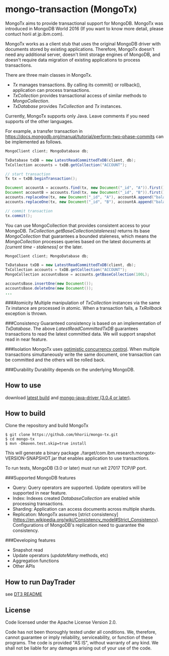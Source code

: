 # mongo-transaction (MongoTx)

MongoTx aims to provide transactional support for MongoDB. MongoTx was introduced in MongoDB World 2016 (If you want to know more detail, please contuct horii at jp.ibm.com).

MongoTx works as a client stub that uses the original MongoDB driver with documents stored by existing applications. Therefore, MongoTx doesn't need any additional server, doesn't limit storage engines of MongoDB, and doesn't require data migration of existing applications to process transactions.

There are three main classes in MongoTx.
* _Tx_ manages transactions. By calling its commit() or rollback(), application can process transactions.
* _TxCollection_ provides transactional access of similar methods to _MongoCollection_.
* _TxDatabase_ provides _TxCollection_ and _Tx_ instances.

Currently, MongoTx supports only Java. Leave comments if you need supports of the other languages.

For example, a transfer transaction in https://docs.mongodb.org/manual/tutorial/perform-two-phase-commits can be implemented as follows.
```java
MongoClient client; MongoDatabase db;

TxDatabase txDB = new LatestReadCommittedTxDB(client, db);
TxCollection accounts = txDB.getCollection("ACCOUNT");

// start transaction
Tx tx = txDB.beginTransaction();

Document accountA = accounts.find(tx, new Document("_id", "A")).first();
Document accountB = accounts.find(tx, new Document("_id", "B")).first();
accounts.replaceOne(tx, new Document("_id", "A"), accountA.append("balance", accountA.getInteger("balance") - 100));
accounts.replaceOne(tx, new Document("_id", "B"), accountA.append("balance", accountB.getInteger("balance") + 100));

// commit transaction
tx.commit();
```

You can use MongoCollection<Document> that provides consistent access to your MongoDB. _TxCollection.getBaseCollection(staleness)_ returns its base _MongoCollection<Document>_ that guarantees a bounded staleness, which means the _MongoCollection<Document>_ processes queries based on the latest documents at _[current time - staleness]_ or the later.
```java
MongoClient client; MongoDatabase db;

TxDatabase txDB = new LatestReadCommittedTxDB(client, db);
TxCollection accounts = txDB.getCollection("ACCOUNT");
MongoCollection accountsBase = accounts.getBaseCollection(100L);

accountsBase.insertOne(new Document());
accountsBase.deleteOne(new Document());
...
```

###Atomicity
Multiple manipulation of _TxCollection_ instances via the same _Tx_ instance are processed in atomic. When a transaction fails, a _TxRollback_ exception is thrown.

###Consistency
Guaranteed consistency is based on an implementation of _TxDatabase_. The above _LatestReadCommittedTxDB_ guarantees transactions to read the latest committed data. We will support snapshot read in near feature.

###Isolation
MongoTx uses [optimistic concurrency control](https://en.wikipedia.org/wiki/Optimistic_concurrency_control). When multiple transactions simultaneously write the same document, one transaction can be committed and the others will be rolled back.

###Durability
Durability depends on the underlying MongoDB.

How to use
------------
download [latest build](/latest_release/com.ibm.research.mongotx-20160303.jar) and [mongo-java-driver (3.0.4 or later)](https://docs.mongodb.org/ecosystem/drivers/java/).

How to build
------------
Clone the repository and build MongoTx

    $ git clone https://github.com/hhorii/mongo-tx.git
    $ cd mongo-tx
    $ mvn -Dmaven.test.skip=true install

This will generate a binary package ./target/com.ibm.research.mongotx-VERSION-SNAPSHOT.jar that enables application to use transactions.

To run tests, MongoDB (3.0 or later) must run wit 27017 TCP/IP port.

###Supported MongoDB features
* Query: Query operators are supported. Update operators will be supported in near feature.
* Index: Indexes created _DatabaseCollection_ are enabled while processing transactions.
* Sharding: Application can access documents across multiple shards.
* Replication: MongoTx assumes [strict consistency] (https://en.wikipedia.org/wiki/Consistency_model#Strict_Consistency). Configurations of MongoDB's replication need to guarantee the consistency.

###Developing features
* Snapshot read
* Update operators (_updateMany_ methods, etc)
* Aggregation functions
* Other APIs

How to run DayTrader
------------
see [DT3 README](/samples/daytrader/)

License
-------
Code licensed under the Apache License Version 2.0.

Code has not been thoroughly tested under all conditions. We, therefore, cannot guarantee or imply reliability, serviceability, or function of these programs. The code is provided "AS IS", without warranty of any kind. We shall not be liable for any damages arising out of your use of the code.
